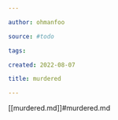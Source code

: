 ```yaml
---

author: ohmanfoo

source: #todo

tags: 

created: 2022-08-07

title: murdered

---
```

[[murdered.md]]#murdered.md